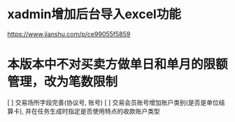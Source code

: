 # xadmin增加后台导入excel功能

https://www.jianshu.com/p/ce99055f5859

# 本版本中不对买卖方做单日和单月的限额管理，改为笔数限制

[ ] 交易场所字段完善(协议号, 账号)
[ ] 交易会员账号增加账户类别(是否是单位结算卡), 并在任务生成时指定是否使用特点的收款账户类型 